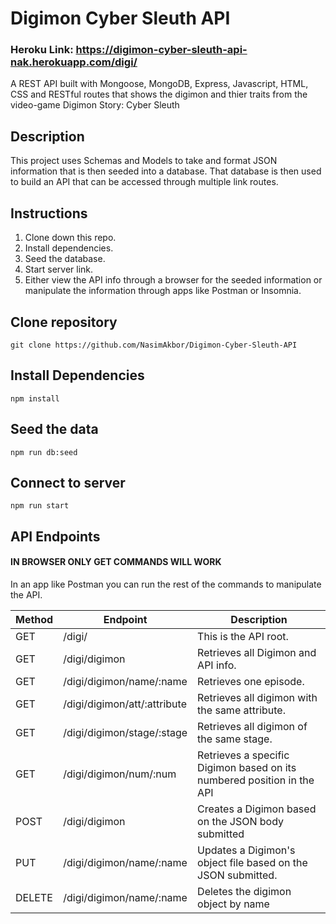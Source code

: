 # Digimon Cyber Sleuth API 

### Heroku Link: https://digimon-cyber-sleuth-api-nak.herokuapp.com/digi/


A REST API built with Mongoose, MongoDB, Express, Javascript, HTML, CSS and RESTful routes that shows the digimon and thier traits from the video-game Digimon Story: Cyber Sleuth

## Description

This project uses Schemas and Models to take and format JSON information that is then seeded into a database. That database is then used to build an API that can be accessed through multiple link routes.

## Instructions

1) Clone down this repo.
2) Install dependencies.
3) Seed the database.
4) Start server link.
5) Either view the API info through a browser for the seeded information or manipulate the information through apps like Postman or Insomnia.

## Clone repository

```
git clone https://github.com/NasimAkbor/Digimon-Cyber-Sleuth-API
```

## Install Dependencies

```
npm install 
```

## Seed the data

```
npm run db:seed
```

## Connect to server
```
npm run start
````

## API Endpoints
#### IN BROWSER ONLY GET COMMANDS WILL WORK
In an app like Postman you can run the rest of the commands to manipulate the API.

| Method | Endpoint         | Description             |
| ------ | ---------------- | ----------------------- |
| GET    | /digi/             | This is the API root.   |
| GET    | /digi/digimon   | Retrieves all Digimon and API info. |
| GET    | /digi/digimon/name/:name| Retrieves one episode.  |
| GET    | /digi/digimon/att/:attribute| Retrieves all digimon with the same attribute.  |
| GET    | /digi/digimon/stage/:stage| Retrieves all digimon of the same stage.  |
| GET    | /digi/digimon/num/:num| Retrieves a specific Digimon based on its numbered position in the API  |
| POST  | /digi/digimon   | Creates a Digimon based on the JSON body submitted   |
| PUT    | /digi/digimon/name/:name| Updates a Digimon's object file based on the JSON submitted.    |
| DELETE | /digi/digimon/name/:name | Deletes the digimon object by name    |
